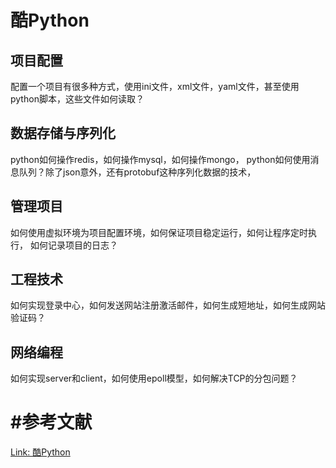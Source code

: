 

# 酷Python

## 项目配置

配置一个项目有很多种方式，使用ini文件，xml文件，yaml文件，甚至使用python脚本，这些文件如何读取？



## 数据存储与序列化

python如何操作redis，如何操作mysql，如何操作mongo， python如何使用消息队列？除了json意外，还有protobuf这种序列化数据的技术，



## 管理项目

如何使用虚拟环境为项目配置环境，如何保证项目稳定运行，如何让程序定时执行， 如何记录项目的日志？



## 工程技术

如何实现登录中心，如何发送网站注册激活邮件，如何生成短地址，如何生成网站验证码？



## 网络编程

如何实现server和client，如何使用epoll模型，如何解决TCP的分包问题？





# #参考文献

[Link: 酷Python](http://www.coolpython.net/python_senior/index.html)